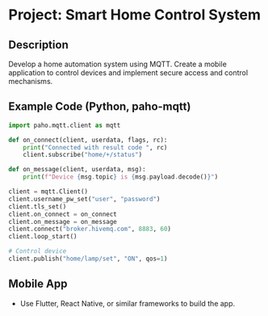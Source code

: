 # Project: Smart Home Control System

## Description
Develop a home automation system using MQTT. Create a mobile application to control devices and implement secure access and control mechanisms.

## Example Code (Python, paho-mqtt)
```python
import paho.mqtt.client as mqtt

def on_connect(client, userdata, flags, rc):
    print("Connected with result code ", rc)
    client.subscribe("home/+/status")

def on_message(client, userdata, msg):
    print(f"Device {msg.topic} is {msg.payload.decode()}")

client = mqtt.Client()
client.username_pw_set("user", "password")
client.tls_set()
client.on_connect = on_connect
client.on_message = on_message
client.connect("broker.hivemq.com", 8883, 60)
client.loop_start()

# Control device
client.publish("home/lamp/set", "ON", qos=1)
```

## Mobile App
- Use Flutter, React Native, or similar frameworks to build the app.
